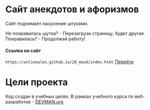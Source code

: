 # Сайт анекдотов и афоризмов

Сайт поднимает насроение штуками. 

Не понравилась шутка? - Перезагрузи страницу, будет другая. Понравилась? - Продолжай работу!

#### Ссылка на сайт

`https://onlinealex.github.io/20_mood/index.html` [Перейти](https://onlinealex.github.io/20_mood/index.html)

# Цели проекта

Код создан в учебных целях. В рамках учебного курса по веб-разработке - [DEVMAN.org](https://devman.org)
